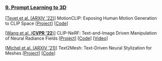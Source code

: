 
###  [9. Prompt Learning to 3D](#content)
  [[Tevet et al. (ARXIV '22)]( https://guytevet.github.io/motionclip-page/static/source/MotionCLIP.pdf )] MotionCLIP: Exposing Human Motion Generation to CLIP Space
  [[Project]( https://guytevet.github.io/motionclip-page/ )]
  [[Code]( https://github.com/GuyTevet/MotionCLIP )]

  [[Wang et al. (**CVPR '22**)]( https://openaccess.thecvf.com/content/CVPR2022/html/Wang_CLIP-NeRF_Text-and-Image_Driven_Manipulation_of_Neural_Radiance_Fields_CVPR_2022_paper.html )] CLIP-NeRF: Text-and-Image Driven Manipulation of Neural Radiance Fields
  [[Project]( https://cassiepython.github.io/clipnerf/ )]
  [[Code]( https://github.com/cassiePython/CLIPNeRF )]
  [[Video]( https://cassiepython.github.io/clipnerf/images/video.mp4 )]

  [[Michel et al. (ARXIV '21)]( https://arxiv.org/abs/2112.03221 )] Text2Mesh: Text-Driven Neural Stylization for Meshes
  [[Project]( https://threedle.github.io/text2mesh/ )]
  [[Code]( https://github.com/threedle/text2mesh )]
